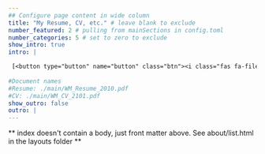 ```yaml
---
## Configure page content in wide column
title: "My Resume, CV, etc." # leave blank to exclude
number_featured: 2 # pulling from mainSections in config.toml
number_categories: 5 # set to zero to exclude
show_intro: true
intro: |

 [<button type="button" name="button" class="btn"><i class="fas fa-file"></i>1-page Resume</button>](./main/WM_Resume.pdf) [<button type="button" name="button" class="btn"><i class="fas fa-book-open"></i>Comprehensive CV</button>](./main/WM_CV.pdf)  [<button type="button" name="button" class="btn"><i class="fab fa-linkedin"></i>Linkedin</button>](https://www.linkedin.com/in/wangui-mbuguiro/)
 
#Document names
#Resume: ./main/WM_Resume_2010.pdf
#CV: ./main/WM_CV_2101.pdf
show_outro: false
outro: |
---
```


** index doesn't contain a body, just front matter above.
See about/list.html in the layouts folder **
